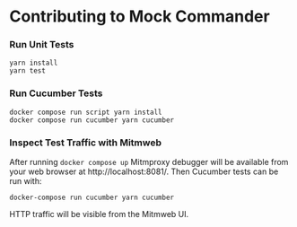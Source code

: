 # Contributing to Mock Commander

### Run Unit Tests

```
yarn install
yarn test
```


### Run Cucumber Tests

```
docker compose run script yarn install
docker compose run cucumber yarn cucumber
```


### Inspect Test Traffic with Mitmweb

After running `docker compose up` Mitmproxy debugger will be available from
your web browser at http://localhost:8081/. Then Cucumber tests can be run with:

```
docker-compose run cucumber yarn cucumber
```

HTTP traffic will be visible from the Mitmweb UI.

